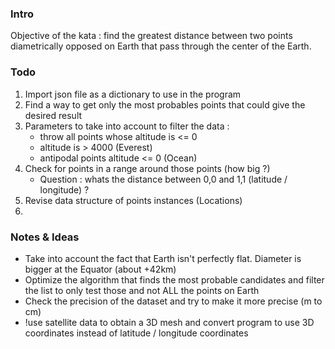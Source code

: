 
### Intro

Objective of the kata : find the greatest distance between two points diametrically opposed on Earth that pass through the center of the Earth.

### Todo

1. Import json file as a dictionary to use in the program
2. Find a way to get only the most probables points that could give the desired result 
3. Parameters to take into account to filter the data : 
    - throw all points whose altitude is <= 0
    - altitude is > 4000 (Everest) 
    - antipodal points altitude <= 0 (Ocean)
4. Check for points in a range around those points (how big ?)
   - Question : whats the distance between 0,0 and 1,1 (latitude / longitude) ?
5. Revise data structure of points instances (Locations)
6. 

### Notes & Ideas

- Take into account the fact that Earth isn't perfectly flat. Diameter is bigger at the Equator (about +42km)
- Optimize the algorithm that finds the most probable candidates and filter the list to only test those and not ALL 
  the points on Earth
- Check the precision of the dataset and try to make it more precise (m to cm)
- !use satellite data to obtain a 3D mesh and convert program to use 3D coordinates instead of latitude / longitude coordinates


